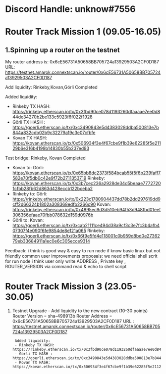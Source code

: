 # Discord Handle: unknow#7556

# Router Track Mission 1 (09.05-16.05)

## 1.Spinning up a router on the testnet
My router address is: 0x6cE56731A50658BB705724a13929503A2CF0D187
URL: https://testnet.amarok.connextscan.io/router/0x6cE56731A50658BB705724a13929503A2CF0D187

Add liquidity:
Rinkeby,Kovan,Görli  Completed

Added liquidity:
- Rinkeby TX HASH: https://rinkeby.etherscan.io/tx/0x3fbd90ce078d1193260dfaaaae7ee0d844de34270b2be133c5923f6f022f1928
- Görli TX HASH : https://goerli.etherscan.io/tx/0xc3490843e5d4383028ddba500813e7b844a832cdb02b9c32279a19c3e07cfbfe
- Kovan TX HASH: https://kovan.etherscan.io/tx/0x506934f3e4f67cbe9f1b39e62285f5e21129b6e316b4199b14830b55b237ed93


Test bridge:
Rinkeby, Kovan  Completed
 - Kovan to: 
		Görli: https://kovan.etherscan.io/tx/0x65bb8dc2373f584bcab55f5f6b239faff7582e70f5db0c42e9f72b2711353719
		Rinkeby: https://kovan.etherscan.io/tx/0x3b7cec236a2928de34d5beaae77727201cfbb28fb62d863d428eccb122bceba2
 - Rinkeby to: 
		Görli: https://rinkeby.etherscan.io/tx/0x223c1780904437dd78b2dd297619dd9cff2d66324b1802a308368edfb2266c90 
		Kovan: https://rinkeby.etherscan.io/tx/0x4895ec9d3d510eb94f53d948fbd01eef306356efaae70fbb078632d159d0976b
 - Görli to: 
		Kovan: https://goerli.etherscan.io/tx/0xcab21111ce494d38a9cf3c3e7fc3b4afb407307f4e090f6fe9854de8e121a065
		Rinkeby: https://goerli.etherscan.io/tx/0x66f9e5fd4e118001c0b959d8bd0e2736279eb33684911a1ec0e6c305ecce9314


Feedback: i think is good way & easy to run node if know basic linux but not friendly common user
improvements proposals: we need official shell scrit for run node i think user only write ADDRESS , Private key , ROUTER_VERSION  via command read & echo to shell script


# Router Track Mission 3 (23.05-30.05)

1) Testnet Upgrade - Add liquidity to the new contract (10-30 points)
Router Version = sha-498913b
Router Address = 0x6cE56731A50658BB705724a13929503A2CF0D187
URL : https://testnet.amarok.connextscan.io/router/0x6cE56731A50658BB705724a13929503A2CF0D187

		Added liquidity:
		- Rinkeby TX HASH: https://rinkeby.etherscan.io/tx/0x3fbd90ce078d1193260dfaaaae7ee0d844de34270b2be133c5923f6f022f1928
		- Görli TX HASH : https://goerli.etherscan.io/tx/0xc3490843e5d4383028ddba500813e7b844a832cdb02b9c32279a19c3e07cfbfe
		- Kovan TX HASH: https://kovan.etherscan.io/tx/0x506934f3e4f67cbe9f1b39e62285f5e21129b6e316b4199b14830b55b237ed93

